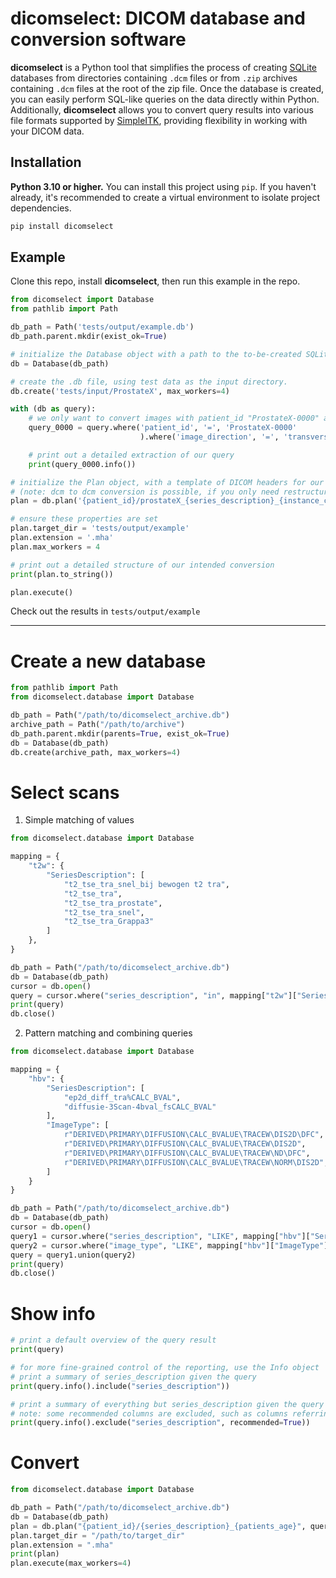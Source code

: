 # dicomselect: DICOM database and conversion software

**dicomselect** is a Python tool that simplifies the process of creating [SQLite](https://www.sqlite.org/) databases from directories containing `.dcm` files or from `.zip` archives containing `.dcm` files at the root of the zip file. Once the database is created, you can easily perform SQL-like queries on the data directly within Python. Additionally, **dicomselect** allows you to convert query results into various file formats supported by [SimpleITK](https://simpleitk.org/), providing flexibility in working with your DICOM data.

## Installation

**Python 3.10 or higher.** You can install this project using `pip`. If you haven't already, it's recommended to create a virtual environment to isolate project dependencies.

```bash
pip install dicomselect
```

## Example

Clone this repo, install **dicomselect**, then run this example in the repo.

```python
from dicomselect import Database
from pathlib import Path

db_path = Path('tests/output/example.db')
db_path.parent.mkdir(exist_ok=True)

# initialize the Database object with a path to the to-be-created SQLite database file
db = Database(db_path)

# create the .db file, using test data as the input directory.
db.create('tests/input/ProstateX', max_workers=4)

with (db as query):
    # we only want to convert images with patient_id "ProstateX-0000" and image_direction "transverse"
    query_0000 = query.where('patient_id', '=', 'ProstateX-0000'
                             ).where('image_direction', '=', 'transverse')

    # print out a detailed extraction of our query
    print(query_0000.info())

# initialize the Plan object, with a template of DICOM headers for our conversion
# (note: dcm to dcm conversion is possible, if you only need restructuring of your data)
plan = db.plan('{patient_id}/prostateX_{series_description}_{instance_creation_time}', query_0000)

# ensure these properties are set
plan.target_dir = 'tests/output/example'
plan.extension = '.mha'
plan.max_workers = 4

# print out a detailed structure of our intended conversion
print(plan.to_string())

plan.execute()
```

Check out the results in `tests/output/example`


---

# Create a new database
```python
from pathlib import Path
from dicomselect.database import Database

db_path = Path("/path/to/dicomselect_archive.db")
archive_path = Path("/path/to/archive")
db_path.parent.mkdir(parents=True, exist_ok=True)
db = Database(db_path)
db.create(archive_path, max_workers=4)
```

# Select scans
1. Simple matching of values
```python
from dicomselect.database import Database

mapping = {
    "t2w": {
        "SeriesDescription": [
            "t2_tse_tra_snel_bij bewogen t2 tra",
            "t2_tse_tra",        
            "t2_tse_tra_prostate",
            "t2_tse_tra_snel",
            "t2_tse_tra_Grappa3"
        ]
    },
}

db_path = Path("/path/to/dicomselect_archive.db")
db = Database(db_path)
cursor = db.open()
query = cursor.where("series_description", "in", mapping["t2w"]["SeriesDescription"])
print(query)
db.close()
```

2. Pattern matching and combining queries
```python
from dicomselect.database import Database

mapping = {
    "hbv": {
        "SeriesDescription": [
            "ep2d_diff_tra%CALC_BVAL",
            "diffusie-3Scan-4bval_fsCALC_BVAL"
        ],
        "ImageType": [
            r"DERIVED\PRIMARY\DIFFUSION\CALC_BVALUE\TRACEW\DIS2D\DFC",
            r"DERIVED\PRIMARY\DIFFUSION\CALC_BVALUE\TRACEW\DIS2D",
            r"DERIVED\PRIMARY\DIFFUSION\CALC_BVALUE\TRACEW\ND\DFC",
            r"DERIVED\PRIMARY\DIFFUSION\CALC_BVALUE\TRACEW\NORM\DIS2D",
        ]
    }
}

db_path = Path("/path/to/dicomselect_archive.db")
db = Database(db_path)
cursor = db.open()
query1 = cursor.where("series_description", "LIKE", mapping["hbv"]["SeriesDescription"])
query2 = cursor.where("image_type", "LIKE", mapping["hbv"]["ImageType"])
query = query1.union(query2)
print(query)
db.close()
```

# Show info
```python
# print a default overview of the query result
print(query)

# for more fine-grained control of the reporting, use the Info object
# print a summary of series_description given the query
print(query.info().include("series_description"))

# print a summary of everything but series_description given the query
# note: some recommended columns are excluded, such as columns referring to some UID.
print(query.info().exclude("series_description", recommended=True))
```

# Convert

```python
from dicomselect.database import Database

db_path = Path("/path/to/dicomselect_archive.db")
db = Database(db_path)
plan = db.plan("{patient_id}/{series_description}_{patients_age}", query)
plan.target_dir = "/path/to/target_dir"
plan.extension = ".mha"
print(plan)
plan.execute(max_workers=4)
```
